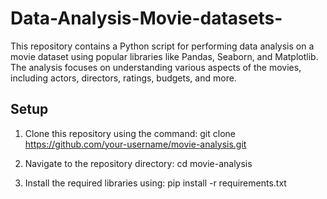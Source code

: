 # Data-Analysis-Movie-datasets-

This repository contains a Python script for performing data analysis on a movie dataset using popular libraries like Pandas, Seaborn, and Matplotlib. The analysis focuses on understanding various aspects of the movies, including actors, directors, ratings, budgets, and more.

## Setup

1. Clone this repository using the command:
  git clone https://github.com/your-username/movie-analysis.git
 
2. Navigate to the repository directory:
  cd movie-analysis

3. Install the required libraries using:
   pip install -r requirements.txt





